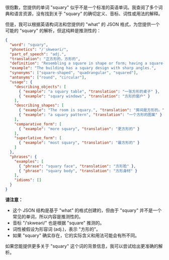 很抱歉，您提供的单词 "squary" 似乎不是一个标准的英语单词。我查阅了多个词典和语言资源，没有找到关于 "squary" 的确切定义、音标、词性或用法的解释。

但是，我可以根据英语构词法和您提供的 "what" 的 JSON 格式，为您提供一个可能的 "squary" 的解析，但这纯粹是推测性的：

```json
{
  "word": "squary",
  "phonetics": "/ˈskweəri/",
  "part_of_speech": "adj.",
  "translation": "正方形的，方形的",
  "definition": "Resembling a square in shape or form; having a square-like appearance.",
  "example": "The building has a squary design with sharp angles.",
  "synonyms": ["square-shaped", "quadrangular", "squared"],
  "antonyms": ["round", "circular"],
  "usage": {
    "describing_objects": [
      { "example": "a squary table", "translation": "一张方形的桌子" },
      { "example": "squary windows", "translation": "方形的窗户" }
    ],
    "describing_shapes": [
      { "example": "The room is squary.", "translation": "房间是方形的。" },
      { "example": "a squary pattern", "translation": "一个方形的图案" }
    ],
    "comparative_form": [
      { "example": "more squary", "translation": "更方形的" }
    ],
    "superlative_form": [
      { "example": "most squary", "translation": "最方形的" }
    ]
  },
  "phrases": {
    "examples": [
      { "phrase": "squary face", "translation": "方形脸" },
      { "phrase": "squary body", "translation": "方形身材" }
    ],
    "idioms": []
  }
}
```

**请注意：**

*   这个 JSON 结构是基于 "what" 的格式创建的，但由于 "squary" 并不是一个常见的单词，所以内容是推测性的。
*   音标 "/ˈskweəri/" 也是根据 "square" 推测的。
*   词性被假设为形容词 (adj.)，表示 "方形的"。
*   如果 "squary" 确实存在，它的实际含义和用法可能会有所不同。

如果您能提供更多关于 "squary" 这个词的背景信息，我可以尝试给出更准确的解析。
 